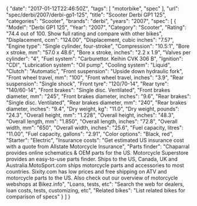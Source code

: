 {
    "date": "2017-01-12T22:46:50Z",
    "tags": [
        "motorbike",
        "spec"
    ],
    "url": "spec\/derbi\/2007\/derbi-gp1-125",
    "title": "Scooter Derbi GP1 125",
    "categories": "Scooter",
    "brands": "derbi",
    "years": "2007",
    "spec": [
        {
            "Model": "Derbi GP1 125",
            "Year": "2007",
            "Category": "Scooter",
            "Rating": "74.4 out of 100. Show full rating and compare with other bikes",
            "Displacement, ccm": "124.00",
            "Displacement, cubic inches": "7.57",
            "Engine type": "Single cylinder, four-stroke",
            "Compression": "10.5:1",
            "Bore x stroke, mm": "57.0 x 48.6",
            "Bore x stroke, inches": "2.2 x 1.9",
            "Valves per cylinder": "4",
            "Fuel system": "Carburettor. Keihin CVK 306 B",
            "Ignition": "CDI",
            "Lubrication system": "Oil pump",
            "Cooling system": "Liquid",
            "Clutch": "Automatic",
            "Front suspension": "Upside down hydraulic fork",
            "Front wheel travel, mm": "100",
            "Front wheel travel, inches": "3.9",
            "Rear suspension": "Single shock",
            "Front tyre": "120\/70-14",
            "Rear tyre": "140\/60-14",
            "Front brakes": "Single disc. Ventilated",
            "Front brakes diameter, mm": "245",
            "Front brakes diameter, inches": "9.6",
            "Rear brakes": "Single disc. Ventilated",
            "Rear brakes diameter, mm": "240",
            "Rear brakes diameter, inches": "9.4",
            "Dry weight, kg": "11.0",
            "Dry weight, pounds": "24.3",
            "Overall height, mm": "1.228",
            "Overall height, inches": "48.3",
            "Overall length, mm": "1.850",
            "Overall length, inches": "72.8",
            "Overall width, mm": "650",
            "Overall width, inches": "25.6",
            "Fuel capacity, litres": "11.00",
            "Fuel capacity, gallons": "2.91",
            "Color options": "Black, red",
            "Starter": "Electric",
            "Insurance costs": "Get estimated US insurance cost with a quote from Allstate Motorcycle Insurance",
            "Parts finder": "Chaparral provides online schematics & OEM parts for the US.   Motorcycle Superstore provides an easy-to-use parts finder. Ships to the US, Canada, UK and Australia.MotoSport.com ships motorcycle parts and accessories to most countries.    Sixity.com has low prices and free shipping on ATV and motorcycle parts to the US. Also check out our overview of motorcycle webshops at Bikez.info",
            "Loans, tests, etc": "Search the web for dealers, loan costs, tests, customizing, etc",
            "Related bikes": "List related bikes for comparison of specs"
        }
    ]
}